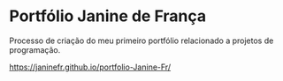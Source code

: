 # Portfólio Janine de França

Processo de criação do meu primeiro portfólio relacionado a projetos de programação.

https://janinefr.github.io/portfolio-Janine-Fr/
